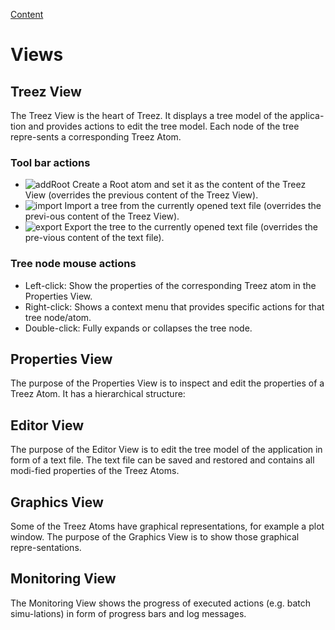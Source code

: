 [Content](../README.md)

# Views

## Treez View

The Treez View is the heart of Treez. It displays a tree model of the applica-tion and provides actions to edit the tree model. Each node of the tree repre-sents a corresponding Treez Atom. 

### Tool bar actions 
* ![addRoot](../../master/icons/root.png) Create a Root atom and set it as the content of the Treez View (overrides the previous content of the Treez View). 
* ![import](../../master/icons/toTree.png) Import a tree from the currently opened text file (overrides the previ-ous content of the Treez View). 
* ![export](../../master/icons/fromTree.png) Export the tree to the currently opened text file (overrides the pre-vious content of the text file).
 
###	Tree node mouse actions

*	Left-click: Show the properties of the corresponding Treez atom in the Properties View.
*	Right-click: Shows a context menu that provides specific actions for that tree node/atom.
*	Double-click: Fully expands or collapses the tree node.

## Properties View

The purpose of the Properties View is to inspect and edit the properties of a Treez Atom. It has a hierarchical structure: 

##	Editor View

The purpose of the Editor View is to edit the tree model of the application in form of a text file. The text file can be saved and restored and contains all modi-fied properties of the Treez Atoms.   

##	Graphics View

Some of the Treez Atoms have graphical representations, for example a plot window. The purpose of the Graphics View is to show those graphical repre-sentations.    

##	Monitoring View

The Monitoring View shows the progress of executed actions (e.g. batch simu-lations) in form of progress bars and log messages. 
